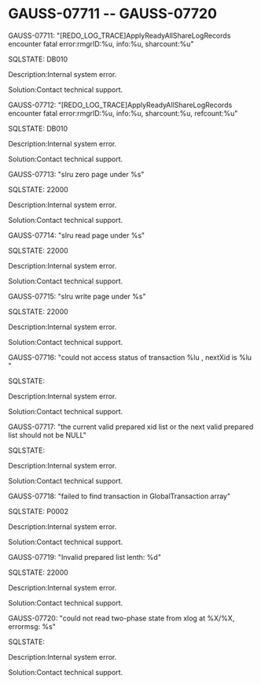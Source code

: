 # GAUSS-07711 -- GAUSS-07720<a name="EN-US_TOPIC_0000001090926305"></a>

GAUSS-07711: "\[REDO\_LOG\_TRACE\]ApplyReadyAllShareLogRecords encounter fatal error:rmgrID:%u, info:%u, sharcount:%u"

SQLSTATE: DB010

Description:Internal system error.

Solution:Contact technical support.

GAUSS-07712: "\[REDO\_LOG\_TRACE\]ApplyReadyAllShareLogRecords encounter fatal error:rmgrID:%u, info:%u, sharcount:%u, refcount:%u"

SQLSTATE: DB010

Description:Internal system error.

Solution:Contact technical support.

GAUSS-07713: "slru zero page under %s"

SQLSTATE: 22000

Description:Internal system error.

Solution:Contact technical support.

GAUSS-07714: "slru read page under %s"

SQLSTATE: 22000

Description:Internal system error.

Solution:Contact technical support.

GAUSS-07715: "slru write page under %s"

SQLSTATE: 22000

Description:Internal system error.

Solution:Contact technical support.

GAUSS-07716: "could not access status of transaction %lu , nextXid is %lu "

SQLSTATE:

Description:Internal system error.

Solution:Contact technical support.

GAUSS-07717: "the current valid prepared xid list or the next valid prepared list should not be NULL"

SQLSTATE:

Description:Internal system error.

Solution:Contact technical support.

GAUSS-07718: "failed to find transaction in GlobalTransaction array"

SQLSTATE: P0002

Description:Internal system error.

Solution:Contact technical support.

GAUSS-07719: "Invalid prepared list lenth: %d"

SQLSTATE: 22000

Description:Internal system error.

Solution:Contact technical support.

GAUSS-07720: "could not read two-phase state from xlog at %X/%X, errormsg: %s"

SQLSTATE:

Description:Internal system error.

Solution:Contact technical support.

